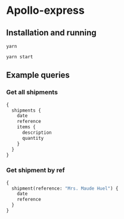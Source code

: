 # Apollo-express

## Installation and running 

`yarn`

`yarn start`

## Example queries 

### Get all shipments

```graphql
{
  shipments {
    date
    reference
    items {
      description
      quantity
    }
  }
}
```

### Get shipment by ref

```graphql
{
  shipment(reference: "Mrs. Maude Huel") {
    date
    reference
  }
}
```